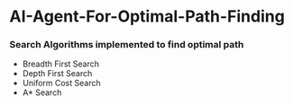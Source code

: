 # AI-Agent-For-Optimal-Path-Finding
### Search Algorithms implemented to find optimal path
* Breadth First Search
* Depth First Search
* Uniform Cost Search
* A\* Search
